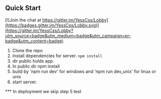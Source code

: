 

## Quick Start

[![Join the chat at https://gitter.im/YessCss/Lobby](https://badges.gitter.im/YessCss/Lobby.svg)](https://gitter.im/YessCss/Lobby?utm_source=badge&utm_medium=badge&utm_campaign=pr-badge&utm_content=badge)

1. Clone the repo
2. Install dependencies for server. `npm install`
3. dir public holds app. 
4. In public dir npm install
5. build by 'npm run dev' for windows and 'npm run dev_unix' for linux or unix
6. start server.

*** In deployment we skip step 5
test
